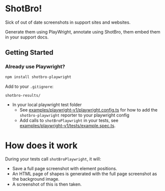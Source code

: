 # ShotBro!

Sick of out of date screenshots in support sites and websites.

Generate them using PlayWright, annotate using ShotBro, them embed them in your support docs.

## Getting Started

### Already use Playwright?

```bash
npm install shotbro-playwright
```

Add to your `.gitignore`:

```gitignore
shotbro-results/
```

- In your local playwright test folder
    - See [examples/playwright-v1/playwright.config.ts](https://github.com/saasmech/shotbro/blob/main/examples/playwright-v1/playwright.config.ts)
    for how to add the `shotbro-playwright` reporter to your playwright config
    - Add calls to `shotBroPlaywright` in your tests,
      see [examples/playwright-v1/tests/example.spec.ts](https://github.com/saasmech/shotbro/blob/main/examples/playwright-v1/tests/example.spec.ts).

# How does it work

During your tests call `shotBroPlaywright`, it will:

- Save a full page screenshot with element positions.
- An HTML page of shapes is generated with the full page screenshot as the background image.
- A screenshot of this is then taken.